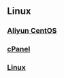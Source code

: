 ## Linux

### [Aliyun CentOS](./Aliyun_CentOS.html)

### [cPanel](./cPanel.html)

### [Linux](./Linux.html)